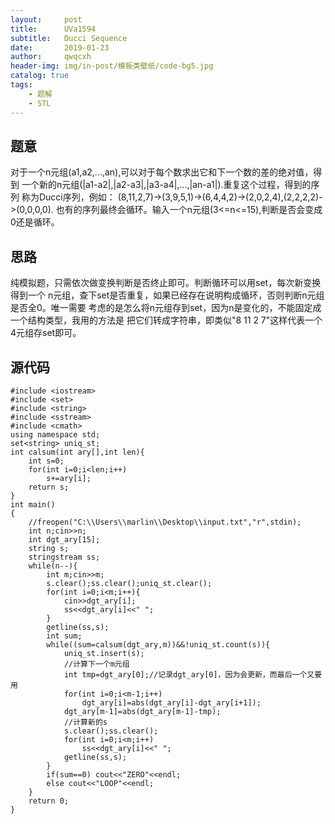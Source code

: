 ```yaml
---
layout:     post
title:      UVa1594
subtitle:   Ducci Sequence
date:       2019-01-23
author:     qwqcxh
header-img: img/in-post/模板类壁纸/code-bg5.jpg
catalog: true
tags:
    - 题解
    - STL
---
```


## 题意

对于一个n元组(a1,a2,...,an),可以对于每个数求出它和下一个数的差的绝对值，得到
一个新的n元组(|a1-a2|,|a2-a3|,|a3-a4|,...,|an-a1|).重复这个过程，得到的序列
称为Ducci序列，例如：
(8,11,2,7)->(3,9,5,1)->(6,4,4,2)->(2,0,2,4),(2,2,2,2)->(0,0,0,0).
也有的序列最终会循环。输入一个n元组(3<=n<=15),判断是否会变成0还是循环。

## 思路

纯模拟题，只需依次做变换判断是否终止即可。判断循环可以用set，每次新变换得到一个
n元组，查下set是否重复，如果已经存在说明构成循环，否则判断n元组是否全0。唯一需要
考虑的是怎么将n元组存到set，因为n是变化的，不能固定成一个结构类型，我用的方法是
把它们转成字符串，即类似"8 11 2 7"这样代表一个4元组存set即可。

## 源代码
    #include <iostream>
    #include <set>
    #include <string>
    #include <sstream>
    #include <cmath>
    using namespace std;
    set<string> uniq_st;
    int calsum(int ary[],int len){
        int s=0;
        for(int i=0;i<len;i++)
            s+=ary[i];
        return s;
    }
    int main()
    {
        //freopen("C:\\Users\\marlin\\Desktop\\input.txt","r",stdin);
        int n;cin>>n;
        int dgt_ary[15];
        string s;
        stringstream ss;
        while(n--){
            int m;cin>>m;
            s.clear();ss.clear();uniq_st.clear();
            for(int i=0;i<m;i++){
                cin>>dgt_ary[i];
                ss<<dgt_ary[i]<<" ";
            }
            getline(ss,s);
            int sum;
            while((sum=calsum(dgt_ary,m))&&!uniq_st.count(s)){
                uniq_st.insert(s);
                //计算下一个m元组
                int tmp=dgt_ary[0];//记录dgt_ary[0]，因为会更新，而最后一个又要用
                for(int i=0;i<m-1;i++)
                    dgt_ary[i]=abs(dgt_ary[i]-dgt_ary[i+1]);
                dgt_ary[m-1]=abs(dgt_ary[m-1]-tmp);
                //计算新的s
                s.clear();ss.clear();
                for(int i=0;i<m;i++)
                    ss<<dgt_ary[i]<<" ";
                getline(ss,s);
            }
            if(sum==0) cout<<"ZERO"<<endl;
            else cout<<"LOOP"<<endl;
        }
        return 0;
    }


